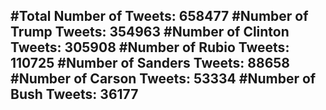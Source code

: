 #Total Number of Tweets: 658477 
#Number of Trump Tweets: 354963
#Number of Clinton Tweets: 305908
#Number of Rubio Tweets: 110725
#Number of Sanders Tweets: 88658
#Number of Carson Tweets: 53334
#Number of Bush Tweets: 36177
---
